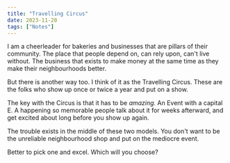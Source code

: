 ```yaml
---
title: "Travelling Circus"
date: 2023-11-20
tags: ["Notes"]
---
```


I am a cheerleader for bakeries and businesses that are pillars of their community.  The place that people depend on, can rely upon, can't live without.  The business that exists to make money at the same time as they make their neighbourhoods better. 

But there is another way too. I think of it as the Travelling Circus.  These are the folks who show up once or twice a year and put on a show. 

The key with the Circus is that it has to be _amazing._  An Event with a capital E.  A happening so memorable people talk about it for weeks afterward, and get excited about long before you show up again.

The trouble exists in the middle of these two models.  You don't want to be the unreliable neighbourhood shop and put on the mediocre event.  

Better to pick one and excel. Which will you choose?

